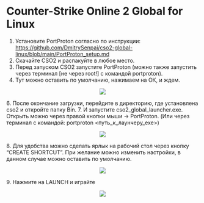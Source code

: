 # Counter-Strike Online 2 Global for Linux

1. Установите PortProton согласно по инструкции: https://github.com/DmitrySenpai/cso2-global-linux/blob/main/PortProton_setup.md
2. Скачайте CSO2 и распакуйте в любое место.
3. Перед запуском CSO2 запустите PortProton (можно также запустить через терминал \[не через root!\] с командой portproton).
4. Тут можно оставить по умолчанию, нажимаем на ОК, и ждем.
<p align="center">
  <img src="https://github.com/DmitrySenpai/cso2-global-linux/assets/2939460/ae3f99ef-781b-4cf4-a91f-06b01e889eaa" />
</p>
6. После окончание загрузки, перейдите в директорию, где установлена cso2 и откройте папку Bin.
7. И запустите cso2_global_launcher.exe. Открыть можно через правой кнопки мыши -> PortProton. (Или через терминал с командой: portproton &lt;путь_к_лаунчеру_exe&gt;)
<p align="center">
  <img src="https://github.com/DmitrySenpai/cso2-global-linux/assets/2939460/cbe87f94-41f0-49ff-bd19-0033d99fcb63" />
</p>
8. Для удобства можно сделать ярлык на рабочий стол через кнопку “CREATE SHORTCUT”. При желание можно изменить настройки, в данном случае можно оставить по умолчанию.
<p align="center">
  <img src="https://github.com/DmitrySenpai/cso2-global-linux/assets/2939460/c0a6a296-f49a-4d58-81a2-177ee9be05bf" />
</p>
9. Нажмите на LAUNCH и играйте
<p align="center">
  <img src="https://github.com/DmitrySenpai/cso2-global-linux/assets/2939460/ff8dc9f6-188c-4c1b-bc2e-ee153e2fea55" />
</p>
